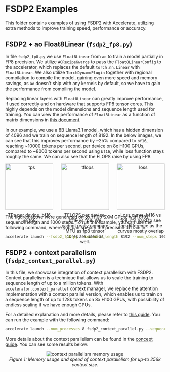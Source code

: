 # FSDP2 Examples

This folder contains examples of using FSDP2 with Accelerate, utilizing extra methods to improve training speed, performance or accuracy.

## FSDP2 + ao Float8Linear (`fsdp2_fp8.py`)

In file `fsdp2_fp8.py` we use `Float8Linear` from `ao` to train a model partially in FP8 precision. We utilize `AORecipeKwargs` to pass the `Float8LinearConfig` to the accelerator, 
which replaces the default `torch.nn.Linear` with `Float8Linear`. We also utilize `TorchDynamoPlugin` together with regional compilation to compile the model,
gaining even more speed and memory savings, as `ao` doesn't ship with any kernels by default, so we have to gain the performance from compiling the model.

Replacing linear layers with `Float8Linear` can greatly improve performance, if used correctly and on hardware that supports FP8 tensor cores. This highly depends on the model dimensions and sequence length used for training.
You can view the performance of `Float8Linear` as a function of matrix dimensions in [this document](https://github.com/pytorch/ao/blob/main/torchao/float8/README.md#performance). 

In our example, we use a 8B Llama3.1 model, which has a hidden dimension of 4096 and we train on sequence length of 8192. In the below images, we can see that this improves performance by ~25% compared to `bf16`, reaching ~10000 tokens per second, per device on 8x H100 GPUs, compared to ~8000 tokens per second using `bf16`, while loss function stays roughly the same. We can also see that the FLOPS raise by using FP8.

<div style="display: flex; gap: 25px;">
  <div style="text-align: center; width: 49%;">
    <img src="https://huggingface.co/datasets/huggingface/documentation-images/resolve/main/accelerate/examples/fsdp2/fp8_tps.png" alt="tps" style="width: 100%;">
    <p style="text-align: center; margin-top: 8px;">TPs per device, bf16 vs fp8</p>
  </div>
  <div style="text-align: center; width: 49%;">
    <img src="https://huggingface.co/datasets/huggingface/documentation-images/resolve/main/accelerate/examples/fsdp2/fp8_tflops.png" alt="tflops" style="width: 100%;">
    <p style="text-align: center; margin-top: 8px;">TFLOPS per device, bf16 vs fp8. We cannot really compare MFU as fp8 tensor cores are used as well.</p>
  </div>
  
  <div style="text-align: center; width: 49%;">  
    <img src="https://huggingface.co/datasets/huggingface/documentation-images/resolve/main/accelerate/examples/fsdp2/fp8_loss.png" alt="loss" style="width: 100%; max-width: 900px;">
    <p style="text-align: center; margin-top: 8px;">Loss curve, bf16 vs fp8, it's hard to see the difference as the curves mostly overlap</p>
  </div>
</div>

The figures above were generated on 8x H100 SXM GPUs, with 8192 sequence length and 1000 steps. To run the example, you can use the following command, where you can specify the precision to train in:

```bash
accelerate launch --fsdp2_fp8.py --sequence_length 8192 --num_steps 1000 --log_with wandb --precision [fp8 | bf16]
```

## FSDP2 + context parallelism (`fsdp2_context_parallel.py`)

In this file, we showcase integration of context parallelism with FSDP2. Context parallelism is a technique that allows us to scale the training to sequence length of up to a million tokens. With `accelerator.context_parallel` context manager, we replace the attention implementation with a context parallel version, which enables us to train on a sequence length of up to 128k tokens on 8x H100 GPUs, with possibility of endless scaling if we have enough GPUs.

For a detailed explanation and more details, please refer to [this guide](https://huggingface.co/docs/accelerate/concept_guides/context_parallel). You can run the example with the following command:

```bash
accelerate launch --num_processes 8 fsdp2_context_parallel.py --sequence-length 128000 --num-steps 1000 --log-with wandb --cp-size 8 --cp-comm-strategy allgather
```

More details about the context parallelism can be found in the [concept guide](https://huggingface.co/docs/accelerate/concept_guides/context_parallel). You can see some results below:

<p align="center">
  <img src="https://huggingface.co/datasets/huggingface/documentation-images/resolve/main/accelerate/examples/fsdp2/cp_perf.png" alt="context parallelism memory usage" />
  <br>
  <em>Figure 1: Memory usage and speed of context parallelism for up-to 256k context size.</em>
</p>




